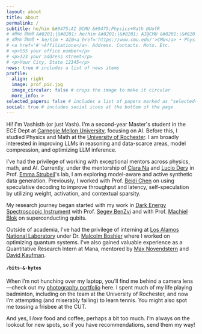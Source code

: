 ```yaml
---
layout: about
title: about
permalink: / 
subtitle: he/him &#9475;AI @CMU &#9475;Physics+Math @UofR
# वशिष्ठ तिवारी &#8201;|&#8201; he/him &#8201;|&#8201; AI@CMU &#8201;|&#8201; Physics+Math @UofR
# वशिष्ठ तिवारी • he/him • AI@<a href='https://www.cmu.edu/'>CMU</a> • Physics+Math @<a href='https://www.rochester.edu/'>UofR</a>
# <a href='#'>Affiliations</a>. Address. Contacts. Moto. Etc.
# <p>555 your office number</p>
# <p>123 your address street</p>
# <p>Your City, State 12345</p>
news: true # includes a list of news items
profile:
  align: right
  image: prof_pic.jpg
  image_circular: false # crops the image to make it circular
  more_info: >
selected_papers: false # includes a list of papers marked as "selected={true}"
social: true # includes social icons at the bottom of the page
---
```


Hi! I'm Vashisth (or just Vash). I'm a second-year Master's student in the ECE Dept at <a href='https://www.cmu.edu/'>Carnegie Mellon University</a>, focusing on AI. Before this, I studied Physics and Math at the <a href='https://www.rochester.edu/'>University of Rochester</a>. I am broadly interested in improving LLMs in reasoning and data-scarce areas, model compression, and optimizing LLM inference.

I’ve had the privilege of working with exceptional mentors across physics, math, and AI. Currently, under the mentorship of [Clara Na](https://clarasna.com/) and [Lucio Dery](https://ldery.github.io/#) in Prof. [Emma Strubell](https://strubell.github.io/)'s lab, I am exploring model-aware and active synthetic data generation. Previously, I worked with Prof. [Beidi Chen](https://www.andrew.cmu.edu/user/beidic/) on using speculative decoding to improve throughput and latency, self-speculation by utilizing weight, activation, and contextual sparsity. 

My research journey began started with my work in [Dark Energy Spectroscopic Instrument](https://www.desi.lbl.gov) with Prof. [Segev BenZvi](https://www.pas.rochester.edu/~sybenzvi/) and with Prof. [Machiel Blok](https://labsites.rochester.edu/bloklab/team/) on superconducting qubits.
 <!-- where I worked on ML algorithms to identify supernovae in the Dark Energy Spectroscopic Instrument. I also worked with Prof. [Machiel Blok](https://labsites.rochester.edu/bloklab/team/) on quantifying noise in super conducting qubits. -->

Outside of academia, I've had the privilege of interning at [Los Alamos National Laboratory](https://about.lanl.gov/) under Dr. [Malcolm Boshier](https://www.matterwaveoptics.eu/FOMO2024/malcolm-boshier/) where I worked on optimizing quantum systems. I've also gained valuable experience as a Quantitative Research Intern at Mana, mentored by [Max Novendstern](https://www.linkedin.com/in/maxnovendstern/) and [David Kaufman](https://www.linkedin.com/in/davidwkaufman/).

#### `/bits-&-bytes`
When I’m not hunching over my laptop, you’ll find me behind a camera lens—check out my <a href="https://vashisthtiwari.myportfolio.com/">photography portfolio</a> here. I spent much of my life playing badminton, including on the team at the University of Rochester, and now I’m attempting (and miserably failing) to learn tennis. You might also spot me tossing a frisbee at the CUT.

And yes, I <em>love</em> food and coffee, perhaps a bit too much. I’m always on the lookout for new spots, so if you have recommendations, send them my way!